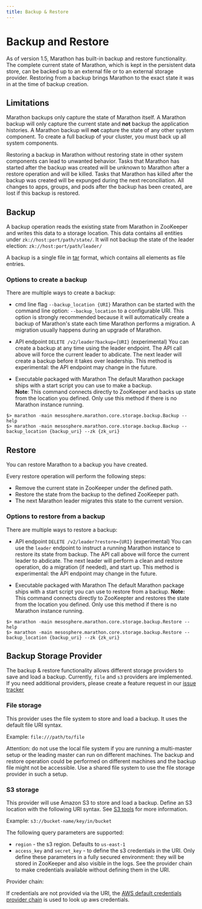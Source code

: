 ```yaml
---
title: Backup & Restore
---
```


# Backup and Restore

As of version 1.5, Marathon has built-in backup and restore functionality.
The complete current state of Marathon, which is kept in the persistent data store, 
can be backed up to an external file or to an external storage provider.
Restoring from a backup brings Marathon to the exact state it was in at the time of backup creation.

## Limitations

Marathon backups only capture the state of Marathon itself.
A Marathon backup will only capture the current state and **not** backup the application histories.
A Marathon backup will **not** capture the state of any other system component. 
To create a full backup of your cluster, you must back up all system components.

Restoring a backup in Marathon without restoring state in other system components can lead to unwanted behavior.
Tasks that Marathon has started after the backup was created will be unknown to Marathon after a restore operation and will be killed.
Tasks that Marathon has killed after the backup was created will be expunged during the next reconciliation.
All changes to apps, groups, and pods after the backup has been created, are lost if this backup is restored.

## Backup

A backup operation reads the existing state from Marathon in ZooKeeper and writes this data to a storage location.
This data contains all entities under `zk://host:port/path/state/`. 
It will not backup the state of the leader election: `zk://host:port/path/leader/`

A backup is a single file in [tar](http://www.gnu.org/software/tar/) format, which contains all elements as file entries.

### Options to create a backup 

There are multiple ways to create a backup:

- cmd line flag `--backup_location {URI}`
Marathon can be started with the command line option: `--backup_location` to a configurable URI. 
This option is strongly recommended because it will automatically create a backup of Marathon's state each time Marathon performs a migration.
A migration usually happens during an upgrade of Marathon.

- API endpoint `DELETE /v2/leader?backup={URI}` (experimental)
You can create a backup at any time using the leader endpoint.
The API call above will force the current leader to abdicate. The next leader will create a backup before it takes over leadership.
This method is experimental: the API endpoint may change in the future.

- Executable packaged with Marathon
The default Marathon package ships with a start script you can use to make a backup. </br>
**Note**: This command connects directly to ZooKeeper and backs up state from the location you defined. 
Only use this method if there is no Marathon instance running.


```
$> marathon -main mesosphere.marathon.core.storage.backup.Backup --help
$> marathon -main mesosphere.marathon.core.storage.backup.Backup --backup_location {backup_uri} --zk {zk_uri}
```


## Restore

You can restore Marathon to a backup you have created. 

Every restore operation will perform the following steps:
- Remove the current state in ZooKeeper under the defined path.
- Restore the state from the backup to the defined ZooKeeper path.
- The next Marathon leader migrates this state to the current version.

### Options to restore from a backup 

There are multiple ways to restore a backup:

- API endpoint `DELETE /v2/leader?restore={URI}` (experimental)
You can use the `leader` endpoint to instruct a running Marathon instance to restore its state from backup.
The API call above will force the current leader to abdicate. 
The next leader will perform a clean and restore operation, do a migration (if needed), and start up.
This method is experimental: the API endpoint may change in the future.

- Executable packaged with Marathon
The default Marathon package ships with a start script you can use to restore from a backup.
**Note:** This command connects directly to ZooKeepter and restores the state from the location you defined. 
Only use this method if there is no Marathon instance running.
 
 
```
$> marathon -main mesosphere.marathon.core.storage.backup.Restore --help
$> marathon -main mesosphere.marathon.core.storage.backup.Restore --backup_location {backup_uri} --zk {zk_uri}
```


## Backup Storage Provider

The backup & restore functionality allows different storage providers to save and load a backup.
Currently, `file` and `s3` providers are implemented. 
If you need additional providers, please create a feature request in our [issue tracker](https://jira.mesosphere.com/secure/CreateIssue!default.jspa?pid=10401)
  
### File storage
This provider uses the file system to store and load a backup.
It uses the default file URI syntax.

Example: `file:///path/to/file`

Attention: do not use the local file system if you are running a multi-master setup or the leading master can run on different machines.
The backup and restore operation could be performed on different machines and the backup file might not be accessible.
Use a shared file system to use the file storage provider in such a setup.

### S3 storage
This provider will use Amazon S3 to store and load a backup.
Define an S3 location with the following URI syntax. See [S3 tools](http://s3tools.org/s3_about) for more information.

Example: `s3://bucket-name/key/in/bucket`

The following query parameters are supported:
- `region` - the s3 region. Defaults to `us-east-1`
- `access_key` and `secret_key` - to define the s3 credentials in the URI.
  Only define these parameters in a fully secured environment: they will be stored in ZooKeeper and also visible in the logs.
  See the provider chain to make credentials available without defining them in the URI. 

Provider chain:

If credentials are not provided via the URI, the [AWS default credentials provider chain](http://docs.aws.amazon.com/sdk-for-java/v1/developer-guide/credentials.html) is used to look up aws credentials.
